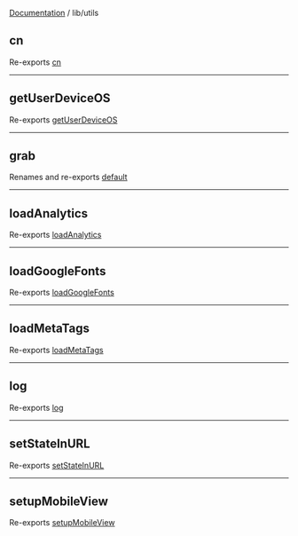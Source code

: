 [Documentation](../modules.md) / lib/utils

## cn

Re-exports [cn](utils.md#cn)

***

## getUserDeviceOS

Re-exports [getUserDeviceOS](utils.md#getuserdeviceos)

***

## grab

Renames and re-exports [default](utils/grab-api.md#default)

***

## loadAnalytics

Re-exports [loadAnalytics](utils.md#loadanalytics)

***

## loadGoogleFonts

Re-exports [loadGoogleFonts](utils.md#loadgooglefonts)

***

## loadMetaTags

Re-exports [loadMetaTags](utils.md#loadmetatags)

***

## log

Re-exports [log](utils.md#log)

***

## setStateInURL

Re-exports [setStateInURL](utils.md#setstateinurl)

***

## setupMobileView

Re-exports [setupMobileView](utils.md#setupmobileview)
